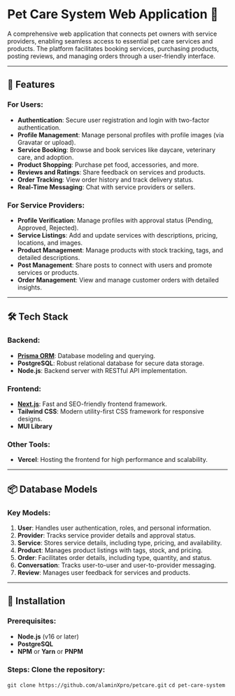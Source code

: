 # Pet Care System Web Application 🐾

A comprehensive web application that connects pet owners with service providers, enabling seamless access to essential pet care services and products. The platform facilitates booking services, purchasing products, posting reviews, and managing orders through a user-friendly interface.

---

## 🚀 Features

### For Users:
- **Authentication**: Secure user registration and login with two-factor authentication.
- **Profile Management**: Manage personal profiles with profile images (via Gravatar or upload).
- **Service Booking**: Browse and book services like daycare, veterinary care, and adoption.
- **Product Shopping**: Purchase pet food, accessories, and more.
- **Reviews and Ratings**: Share feedback on services and products.
- **Order Tracking**: View order history and track delivery status.
- **Real-Time Messaging**: Chat with service providers or sellers.

### For Service Providers:
- **Profile Verification**: Manage profiles with approval status (Pending, Approved, Rejected).
- **Service Listings**: Add and update services with descriptions, pricing, locations, and images.
- **Product Management**: Manage products with stock tracking, tags, and detailed descriptions.
- **Post Management**: Share posts to connect with users and promote services or products.
- **Order Management**: View and manage customer orders with detailed insights.

---

## 🛠️ Tech Stack

### Backend:
- **[Prisma ORM](https://www.prisma.io/)**: Database modeling and querying.
- **PostgreSQL**: Robust relational database for secure data storage.
- **Node.js**: Backend server with RESTful API implementation.

### Frontend:
- **[Next.js](https://nextjs.org/)**: Fast and SEO-friendly frontend framework.
- **Tailwind CSS**: Modern utility-first CSS framework for responsive designs.
- **MUI Library**

### Other Tools:
- **Vercel**: Hosting the frontend for high performance and scalability.
---

## 📦 Database Models

### Key Models:
1. **User**: Handles user authentication, roles, and personal information.
2. **Provider**: Tracks service provider details and approval status.
3. **Service**: Stores service details, including type, pricing, and availability.
4. **Product**: Manages product listings with tags, stock, and pricing.
5. **Order**: Facilitates order details, including type, quantity, and status.
6. **Conversation**: Tracks user-to-user and user-to-provider messaging.
7. **Review**: Manages user feedback for services and products.

---

## 📖 Installation

### Prerequisites:
- **Node.js** (v16 or later)
- **PostgreSQL**
- **NPM** or **Yarn** or **PNPM**

### Steps: Clone the repository:
   ```git clone https://github.com/alaminXpro/petcare.git```
  ```cd pet-care-system```
